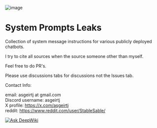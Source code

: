 ![image](https://github.com/user-attachments/assets/ccd777ea-2a39-48de-9524-f8bc27872e7c)


# System Prompts Leaks

Collection of system message instructions for various publicly deployed chatbots.

I try to cite all sources when the source someone other than myself.

Feel free to do PR's.

Please use discussions tabs for discussions not the Issues tab.


Contact Info:

email: asgeirtj at gmail.com  
Discord username: asgeirtj  
X profile: https://x.com/asgeirtj  
reddit: https://www.reddit.com/user/StableSable/  

[![Ask DeepWiki](https://deepwiki.com/badge.svg)](https://deepwiki.com/asgeirtj/system_prompts_leaks)
